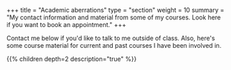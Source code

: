 +++
title = "Academic aberrations"
type = "section"
weight = 10
summary = "My contact information and material from some of my courses.  Look here if you want to book an appointment."
+++

Contact me below if you'd like to talk to me outside of class.  Also, here's some course material for current and past courses I have been involved in. 

{{% children depth=2 description="true" %}}
